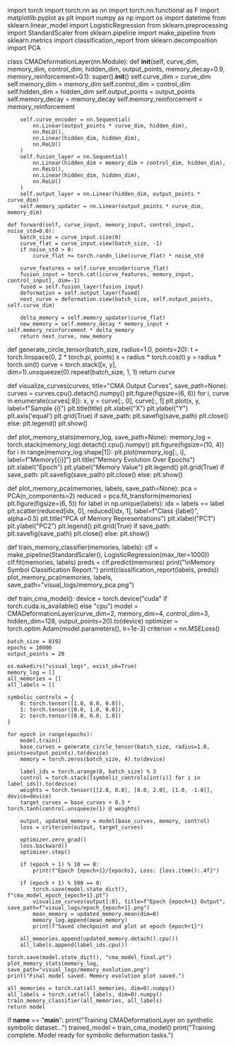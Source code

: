import torch
import torch.nn as nn
import torch.nn.functional as F
import matplotlib.pyplot as plt
import numpy as np
import os
import datetime
from sklearn.linear_model import LogisticRegression
from sklearn.preprocessing import StandardScaler
from sklearn.pipeline import make_pipeline
from sklearn.metrics import classification_report
from sklearn.decomposition import PCA

class CMADeformationLayer(nn.Module):
    def __init__(self, curve_dim, memory_dim, control_dim, hidden_dim, output_points, memory_decay=0.9, memory_reinforcement=0.1):
        super().__init__()
        self.curve_dim = curve_dim
        self.memory_dim = memory_dim
        self.control_dim = control_dim
        self.hidden_dim = hidden_dim
        self.output_points = output_points
        self.memory_decay = memory_decay
        self.memory_reinforcement = memory_reinforcement

        self.curve_encoder = nn.Sequential(
            nn.Linear(output_points * curve_dim, hidden_dim),
            nn.ReLU(),
            nn.Linear(hidden_dim, hidden_dim),
            nn.ReLU()
        )
        self.fusion_layer = nn.Sequential(
            nn.Linear(hidden_dim + memory_dim + control_dim, hidden_dim),
            nn.ReLU(),
            nn.Linear(hidden_dim, hidden_dim),
            nn.ReLU()
        )
        self.output_layer = nn.Linear(hidden_dim, output_points * curve_dim)
        self.memory_updater = nn.Linear(output_points * curve_dim, memory_dim)

    def forward(self, curve_input, memory_input, control_input, noise_std=0.0):
        batch_size = curve_input.size(0)
        curve_flat = curve_input.view(batch_size, -1)
        if noise_std > 0:
            curve_flat += torch.randn_like(curve_flat) * noise_std

        curve_features = self.curve_encoder(curve_flat)
        fusion_input = torch.cat([curve_features, memory_input, control_input], dim=-1)
        fused = self.fusion_layer(fusion_input)
        deformation = self.output_layer(fused)
        next_curve = deformation.view(batch_size, self.output_points, self.curve_dim)

        delta_memory = self.memory_updater(curve_flat)
        new_memory = self.memory_decay * memory_input + self.memory_reinforcement * delta_memory
        return next_curve, new_memory

def generate_circle_tensor(batch_size, radius=1.0, points=20):
    t = torch.linspace(0, 2 * torch.pi, points)
    x = radius * torch.cos(t)
    y = radius * torch.sin(t)
    curve = torch.stack([x, y], dim=1).unsqueeze(0).repeat(batch_size, 1, 1)
    return curve

def visualize_curves(curves, title="CMA Output Curves", save_path=None):
    curves = curves.cpu().detach().numpy()
    plt.figure(figsize=(6, 6))
    for i, curve in enumerate(curves[:8]):
        x, y = curve[:, 0], curve[:, 1]
        plt.plot(x, y, label=f"Sample {i}")
    plt.title(title)
    plt.xlabel("X")
    plt.ylabel("Y")
    plt.axis('equal')
    plt.grid(True)
    if save_path:
        plt.savefig(save_path)
        plt.close()
    else:
        plt.legend()
        plt.show()

def plot_memory_stats(memory_log, save_path=None):
    memory_log = torch.stack(memory_log).detach().cpu().numpy()
    plt.figure(figsize=(10, 4))
    for i in range(memory_log.shape[1]):
        plt.plot(memory_log[:, i], label=f"Memory[{i}]")
    plt.title("Memory Evolution Over Epochs")
    plt.xlabel("Epoch")
    plt.ylabel("Memory Value")
    plt.legend()
    plt.grid(True)
    if save_path:
        plt.savefig(save_path)
        plt.close()
    else:
        plt.show()

def plot_memory_pca(memories, labels, save_path=None):
    pca = PCA(n_components=2)
    reduced = pca.fit_transform(memories)
    plt.figure(figsize=(6, 5))
    for label in np.unique(labels):
        idx = labels == label
        plt.scatter(reduced[idx, 0], reduced[idx, 1], label=f"Class {label}", alpha=0.5)
    plt.title("PCA of Memory Representations")
    plt.xlabel("PC1")
    plt.ylabel("PC2")
    plt.legend()
    plt.grid(True)
    if save_path:
        plt.savefig(save_path)
        plt.close()
    else:
        plt.show()

def train_memory_classifier(memories, labels):
    clf = make_pipeline(StandardScaler(), LogisticRegression(max_iter=1000))
    clf.fit(memories, labels)
    preds = clf.predict(memories)
    print("\nMemory Symbol Classification Report:")
    print(classification_report(labels, preds))
    plot_memory_pca(memories, labels, save_path="visual_logs/memory_pca.png")

def train_cma_model():
    device = torch.device("cuda" if torch.cuda.is_available() else "cpu")
    model = CMADeformationLayer(curve_dim=2, memory_dim=4, control_dim=3, hidden_dim=128, output_points=20).to(device)
    optimizer = torch.optim.Adam(model.parameters(), lr=1e-3)
    criterion = nn.MSELoss()

    batch_size = 8192
    epochs = 10000
    output_points = 20

    os.makedirs("visual_logs", exist_ok=True)
    memory_log = []
    all_memories = []
    all_labels = []

    symbolic_controls = {
        0: torch.tensor([1.0, 0.0, 0.0]),
        1: torch.tensor([0.0, 1.0, 0.0]),
        2: torch.tensor([0.0, 0.0, 1.0])
    }

    for epoch in range(epochs):
        model.train()
        base_curves = generate_circle_tensor(batch_size, radius=1.0, points=output_points).to(device)
        memory = torch.zeros(batch_size, 4).to(device)

        label_ids = torch.arange(0, batch_size) % 3
        control = torch.stack([symbolic_controls[int(i)] for i in label_ids]).to(device)
        weights = torch.tensor([[2.0, 0.0], [0.0, 2.0], [1.0, -1.0]], device=device)
        target_curves = base_curves + 0.3 * torch.tanh(control.unsqueeze(1) @ weights)

        output, updated_memory = model(base_curves, memory, control)
        loss = criterion(output, target_curves)

        optimizer.zero_grad()
        loss.backward()
        optimizer.step()

        if (epoch + 1) % 10 == 0:
            print(f"Epoch {epoch+1}/{epochs}, Loss: {loss.item():.4f}")

        if (epoch + 1) % 500 == 0:
            torch.save(model.state_dict(), f"cma_model_epoch_{epoch+1}.pt")
            visualize_curves(output[:8], title=f"Epoch {epoch+1} Output", save_path=f"visual_logs/epoch_{epoch+1}.png")
            mean_memory = updated_memory.mean(dim=0)
            memory_log.append(mean_memory)
            print(f"Saved checkpoint and plot at epoch {epoch+1}")

        all_memories.append(updated_memory.detach().cpu())
        all_labels.append(label_ids.cpu())

    torch.save(model.state_dict(), "cma_model_final.pt")
    plot_memory_stats(memory_log, save_path="visual_logs/memory_evolution.png")
    print("Final model saved. Memory evolution plot saved.")

    all_memories = torch.cat(all_memories, dim=0).numpy()
    all_labels = torch.cat(all_labels, dim=0).numpy()
    train_memory_classifier(all_memories, all_labels)
    return model

if __name__ == "__main__":
    print("Training CMADeformationLayer on synthetic symbolic dataset...")
    trained_model = train_cma_model()
    print("Training complete. Model ready for symbolic deformation tasks.")
